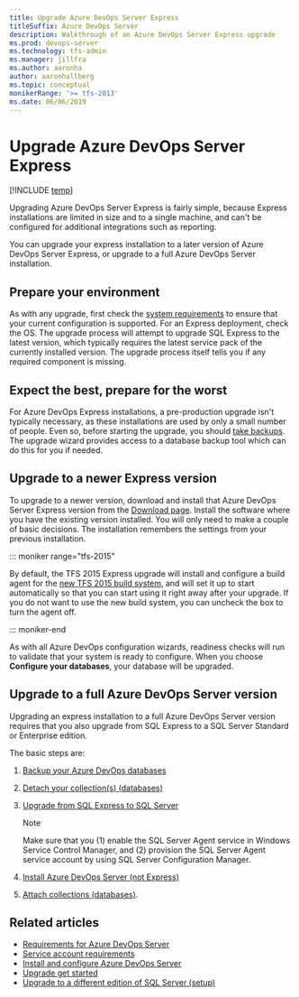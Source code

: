 ```yaml
---
title: Upgrade Azure DevOps Server Express
titleSuffix: Azure DevOps Server   
description: Walkthrough of an Azure DevOps Server Express upgrade
ms.prod: devops-server
ms.technology: tfs-admin
ms.manager: jillfra
ms.author: aaronha
author: aaronhallberg
ms.topic: conceptual
monikerRange: '>= tfs-2013'
ms.date: 06/06/2019
---
```


# Upgrade Azure DevOps Server Express

[!INCLUDE [temp](../_shared/version-tfs-all-versions.md)]

Upgrading Azure DevOps Server Express is fairly simple, because Express installations are limited in size and to a single machine, and can't be configured for additional integrations such as reporting. 

You can upgrade your express installation to a later version of Azure DevOps Server Express, or upgrade to a full Azure DevOps Server installation. 

## Prepare your environment

As with any upgrade, first check the [system requirements](../requirements.md) to
ensure that your current configuration is supported. For an Express deployment, check the OS. The upgrade process will attempt to upgrade SQL Express to the latest version, which typically requires the latest service pack of the currently installed version. The upgrade process itself tells you if any required component is missing.

## Expect the best, prepare for the worst

For Azure DevOps Express installations, a pre-production upgrade isn't typically necessary, as these installations are used by only a small number of people. 
Even so, before starting the upgrade, you should [take backups](../admin/backup/back-up-restore.md). The upgrade wizard provides access to a
database backup tool which can do this for you if needed.

## Upgrade to a newer Express version

To upgrade to a newer version, download and install that Azure DevOps Server Express version from the [Download page](https://azure.microsoft.com/en-us/services/devops/server/). Install the software 
where you have the existing version installed.
You will only need to make a couple of basic decisions. The installation remembers the settings from your previous installation.

::: moniker range="tfs-2015"

By default, the TFS 2015 Express upgrade will install and configure a build agent for the 
[new TFS 2015 build system](/azure/devops/build-release/overview), and will set it up to start automatically
so that you can start using it right away after your upgrade. If you do not want to use the 
new build system, you can uncheck the box to turn the agent off.

::: moniker-end

As with all Azure DevOps configuration wizards, readiness checks will run to validate that your
system is ready to configure. When you choose **Configure your databases**, your database will be upgraded. 

## Upgrade to a full Azure DevOps Server version

Upgrading an express installation to a full Azure DevOps Server version requires that you also upgrade from SQL Express to a SQL Server Standard or Enterprise edition.  

The basic steps are: 

1. [Backup your Azure DevOps databases](../admin/backup/back-up-restore.md)  

2. [Detach your collection(s) (databases)](../admin/move-project-collection.md#detach-coll)  

3. [Upgrade from SQL Express to SQL Server](/sql/lp/sql-server/install-sql-and-services)  

	> [!NOTE]   
	> Make sure that you (1) enable the SQL Server Agent service in Windows Service Control Manager, and (2) provision the SQL Server Agent service account by using SQL Server Configuration Manager.  

4. [Install Azure DevOps Server (not Express)](../install/single-server.md) 

5. [Attach collections (databases)](../admin/move-project-collection.md#attach-coll).  


## Related articles

- [Requirements for Azure DevOps Server](../requirements.md)
- [Service account requirements](../account-requirements.md)
- [Install and configure Azure DevOps Server](../install/get-started.md)
- [Upgrade get started](get-started.md)
- [Upgrade to a different edition of SQL Server (setup)](/sql/lp/sql-server/install-sql-and-services)